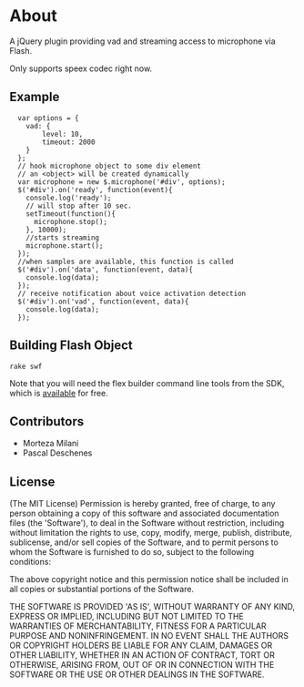 About
=====

A jQuery plugin providing vad and streaming access to microphone via Flash.

Only supports speex codec right now.

## Example

      var options = {
        vad: {
            level: 10, 
            timeout: 2000
        }
      };
      // hook microphone object to some div element
      // an <object> will be created dynamically
      var microphone = new $.microphone('#div', options);
      $('#div').on('ready', function(event){
        console.log('ready');
        // will stop after 10 sec.
        setTimeout(function(){
          microphone.stop();
        }, 10000);
        //starts streaming
        microphone.start();
      });
      //when samples are available, this function is called
      $('#div').on('data', function(event, data){
        console.log(data);
      });
      // receive notification about voice activation detection
      $('#div').on('vad', function(event, data){
        console.log(data);
      });

## Building Flash Object

    rake swf

Note that you will need the flex builder command line tools from the SDK, which is 
[available](http://www.adobe.com/devnet/flex/flex-sdk-download.html) for free.

## Contributors

* Morteza Milani
* Pascal Deschenes

## License

(The MIT License)
Permission is hereby granted, free of charge, to any person obtaining
a copy of this software and associated documentation files (the
'Software'), to deal in the Software without restriction, including
without limitation the rights to use, copy, modify, merge, publish,
distribute, sublicense, and/or sell copies of the Software, and to
permit persons to whom the Software is furnished to do so, subject to
the following conditions:

The above copyright notice and this permission notice shall be
included in all copies or substantial portions of the Software.

THE SOFTWARE IS PROVIDED 'AS IS', WITHOUT WARRANTY OF ANY KIND,
EXPRESS OR IMPLIED, INCLUDING BUT NOT LIMITED TO THE WARRANTIES OF
MERCHANTABILITY, FITNESS FOR A PARTICULAR PURPOSE AND NONINFRINGEMENT.
IN NO EVENT SHALL THE AUTHORS OR COPYRIGHT HOLDERS BE LIABLE FOR ANY
CLAIM, DAMAGES OR OTHER LIABILITY, WHETHER IN AN ACTION OF CONTRACT,
TORT OR OTHERWISE, ARISING FROM, OUT OF OR IN CONNECTION WITH THE
SOFTWARE OR THE USE OR OTHER DEALINGS IN THE SOFTWARE.
